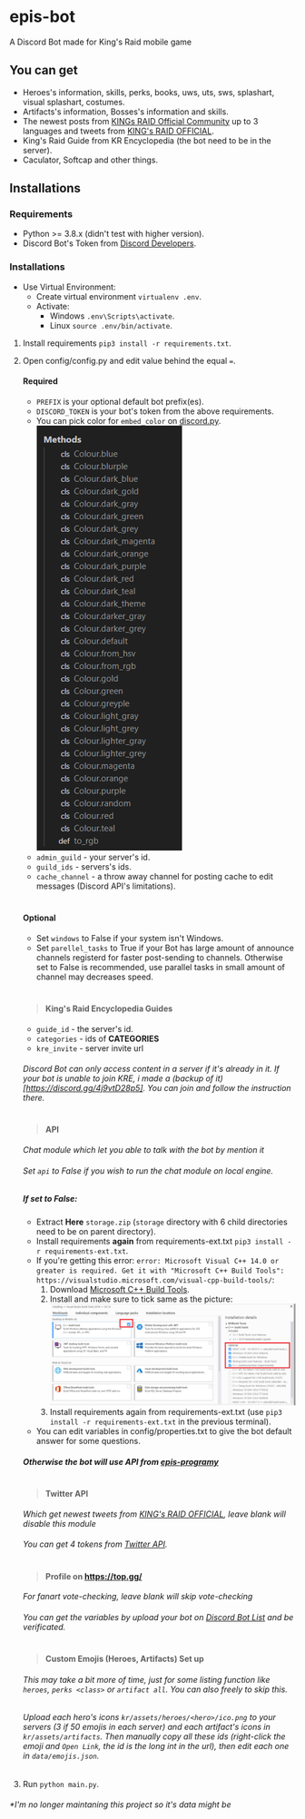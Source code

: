 # epis-bot
A Discord Bot made for King's Raid mobile game

## You can get
* Heroes's information, skills, perks, books, uws, uts, sws, splashart, visual splashart, costumes.
* Artifacts's information, Bosses's information and skills.
* The newest posts from [KINGs RAID Official Community](https://kr-official.community/) up to 3 languages and tweets from [KING's RAID OFFICIAL](https://twitter.com/Play_KINGsRAID).
* King's Raid Guide from KR Encyclopedia (the bot need to be in the server).
* Caculator, Softcap and other things.

## Installations
### Requirements
* Python >= 3.8.x (didn't test with higher version).
* Discord Bot's Token from [Discord Developers](https://discord.com/developers/applications).

### Installations

* Use Virtual Environment:
    * Create virtual environment `virtualenv .env`.
    * Activate:
        - Windows `.env\Scripts\activate`.
        - Linux `source .env/bin/activate`.

1. Install requirements `pip3 install -r requirements.txt`.

2. Open config/config.py and edit value behind the equal `=`.
    #### Required
    * `PREFIX` is your optional default bot prefix(es).
    * `DISCORD_TOKEN` is your bot's token from the above requirements.
    * You can pick color for `embed_color` on [discord.py](https://discordpy.readthedocs.io/en/stable/api.html?highlight=colour#discord.Colour).
        ![discord.py Colour](/readme/colour.png)
    * `admin_guild` - your server's id.
    * `guild_ids` - servers's ids.
    * `cache_channel` - a throw away channel for posting cache to edit messages (Discord API's limitations).
    #
    #### Optional
    * Set `windows` to False if your system isn't Windows.
    * Set `parellel_tasks` to True if your Bot has large amount of announce channels registerd for faster post-sending to channels. Otherwise set to False is recommended, use parallel tasks in small amount of channel may decreases speed.
    #
    > #### King's Raid Encyclopedia Guides
    * `guide_id` - the server's id.
    * `categories` - ids of **CATEGORIES**
    * `kre_invite` - server invite url
    ###### Discord Bot can only access content in a server if it's already in it. If your bot is unable to join KRE, i made a (backup of it)[https://discord.gg/4j9vtD28p5]. You can join and follow the instruction there.
    #
    > #### API
    *Chat module which let you able to talk with the bot by mention it*
    ###### Set `api` to False if you wish to run the chat module on local engine.
    ##### If set to False:
    * Extract **Here** `storage.zip` (`storage` directory with 6 child directories need to be on parent directory).
    * Install requirements **again** from requirements-ext.txt `pip3 install -r requirements-ext.txt`.
    * If you're getting this error: `error: Microsoft Visual C++ 14.0 or greater is required. Get it with "Microsoft C++ Build Tools": https://visualstudio.microsoft.com/visual-cpp-build-tools/`:
        1. Download [Microsoft C++ Build Tools](https://visualstudio.microsoft.com/thank-you-downloading-visual-studio/?sku=BuildTools&rel=16).
        2. Install and make sure to tick same as the picture:
            ![Microsoft C++ Build Tools](/readme/microsoft_build_tools.png)
        3. Install requirements again from requirements-ext.txt (use `pip3 install -r requirements-ext.txt` in the previous terminal).
    * You can edit variables in config/properties.txt to give the bot default answer for some questions.
    ##### Otherwise the bot will use API from [epis-programy](https://github.com/faber6/epis-programy)
    #
    > #### Twitter API
    *Which get newest tweets from [KING's RAID OFFICIAL](https://twitter.com/Play_KINGsRAID), leave blank will disable this module*
    ###### You can get 4 tokens from [Twitter API](https://developer.twitter.com/en/docs/twitter-api/getting-started/getting-access-to-the-twitter-api).
    #
    > #### Profile on https://top.gg/
    *For fanart vote-checking, leave blank will skip vote-checking*
    ###### You can get the variables by upload your bot on [Discord Bot List](https://top.gg/) and be verificated.
    #
    > #### Custom Emojis (Heroes, Artifacts) Set up
    ###### This may take a bit more of time, just for some listing function like `heroes`, `perks <class>` or `artifact all`. You can also freely to skip this.
    ###### Upload each hero's icons `kr/assets/heroes/<hero>/ico.png` to your servers (3 if 50 emojis in each server) and each artifact's icons in `kr/assets/artifacts`. Then manually copy all these ids (right-click the emoji and `Open Link`, the id is the long int in the url), then edit each one in `data/emojis.json`.

3. Run `python main.py`.

###### *I'm no longer maintaning this project so it's data might be 